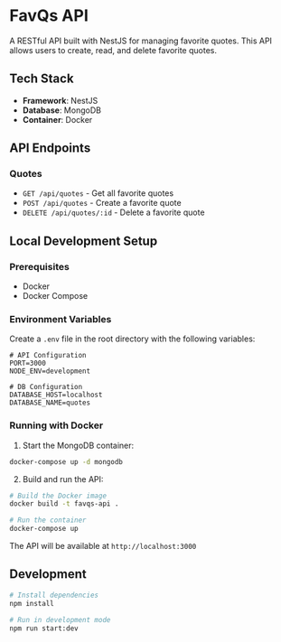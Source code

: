 # FavQs API

A RESTful API built with NestJS for managing favorite quotes. This API allows users to create, read, and delete favorite quotes.

## Tech Stack

- **Framework**: NestJS
- **Database**: MongoDB
- **Container**: Docker

## API Endpoints

### Quotes

- `GET /api/quotes` - Get all favorite quotes
- `POST /api/quotes` - Create a favorite quote
- `DELETE /api/quotes/:id` - Delete a favorite quote

## Local Development Setup

### Prerequisites

- Docker
- Docker Compose

### Environment Variables

Create a `.env` file in the root directory with the following variables:

```env
# API Configuration
PORT=3000
NODE_ENV=development

# DB Configuration
DATABASE_HOST=localhost
DATABASE_NAME=quotes
```

### Running with Docker

1. Start the MongoDB container:

```bash
docker-compose up -d mongodb
```

2. Build and run the API:

```bash
# Build the Docker image
docker build -t favqs-api .

# Run the container
docker-compose up
```

The API will be available at `http://localhost:3000`

## Development

```bash
# Install dependencies
npm install

# Run in development mode
npm run start:dev
```
